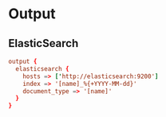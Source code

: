 # Output

## ElasticSearch

```conf
output {
  elasticsearch {
    hosts => ['http://elasticsearch:9200']
    index => '[name]_%{+YYYY-MM-dd}'
    document_type => '[name]'
  }
}
```
